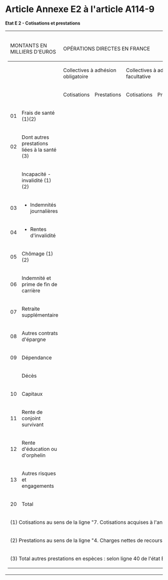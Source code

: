 # Article Annexe E2 à l'article A114-9

**Etat E 2 - Cotisations et prestations**

<table>
  <tbody>
    <tr>
      <td>
        <table>
          <thead>
            <tr>
              <td width="156" colspan="2">

MONTANTS EN MILLIERS D'EUROS

</td>
              <td colspan="6" width="256">

OPÉRATIONS DIRECTES EN FRANCE

</td>
              <td width="85" colspan="2">

TOTAUX

</td>
            </tr>
          </thead>
          <tbody>
            <tr>
              <td colspan="2">

</td>
              <td colspan="2">

Collectives à adhésion obligatoire

</td>
              <td colspan="2">

Collectives à adhésion facultative

</td>
              <td colspan="2">

Individuelles

</td>
              <td colspan="2">

</td>
            </tr>
            <tr>
              <td colspan="2">

</td>
              <td>

Cotisations

</td>
              <td>

Prestations

</td>
              <td>

Cotisations

</td>
              <td>

Prestations

</td>
              <td>

Cotisations

</td>
              <td>

Prestations

</td>
              <td>

Cotisations

</td>
              <td>

Prestations

</td>
            </tr>
            <tr>
              <td>

01

</td>
              <td>

Frais de santé (1)(2)

</td>
              <td>

</td>
              <td>

</td>
              <td>

</td>
              <td>

</td>
              <td>

</td>
              <td>

</td>
              <td>

</td>
              <td>

</td>
            </tr>
            <tr>
              <td>

02

</td>
              <td>

Dont autres prestations liées à la santé (3)

</td>
              <td>

</td>
              <td>

</td>
              <td>

</td>
              <td>

</td>
              <td>

</td>
              <td>

</td>
              <td>

</td>
              <td>

</td>
            </tr>
            <tr>
              <td>

</td>
              <td>

Incapacité - invalidité (1)(2)

</td>
              <td>

</td>
              <td>

</td>
              <td>

</td>
              <td>

</td>
              <td>

</td>
              <td>

</td>
              <td>

</td>
              <td>

</td>
            </tr>
            <tr>
              <td>

03

</td>
              <td>

- Indemnités journalières

</td>
              <td>

</td>
              <td>

</td>
              <td>

</td>
              <td>

</td>
              <td>

</td>
              <td>

</td>
              <td>

</td>
              <td>

</td>
            </tr>
            <tr>
              <td>

04

</td>
              <td>

- Rentes d'invalidité

</td>
              <td>

</td>
              <td>

</td>
              <td>

</td>
              <td>

</td>
              <td>

</td>
              <td>

</td>
              <td>

</td>
              <td>

</td>
            </tr>
            <tr>
              <td>

05

</td>
              <td>

Chômage (1)(2)

</td>
              <td>

</td>
              <td>

</td>
              <td>

</td>
              <td>

</td>
              <td>

</td>
              <td>

</td>
              <td>

</td>
              <td>

</td>
            </tr>
            <tr>
              <td>

06

</td>
              <td>

Indemnité et prime de fin de carrière

</td>
              <td>

</td>
              <td>

</td>
              <td>

</td>
              <td>

</td>
              <td>

</td>
              <td>

</td>
              <td>

</td>
              <td>

</td>
            </tr>
            <tr>
              <td>

07

</td>
              <td>

Retraite supplémentaire

</td>
              <td>

</td>
              <td>

</td>
              <td>

</td>
              <td>

</td>
              <td>

</td>
              <td>

</td>
              <td>

</td>
              <td>

</td>
            </tr>
            <tr>
              <td>

08

</td>
              <td>

Autres contrats d'épargne

</td>
              <td>

</td>
              <td>

</td>
              <td>

</td>
              <td>

</td>
              <td>

</td>
              <td>

</td>
              <td>

</td>
              <td>

</td>
            </tr>
            <tr>
              <td>

09

</td>
              <td>

Dépendance

</td>
              <td>

</td>
              <td>

</td>
              <td>

</td>
              <td>

</td>
              <td>

</td>
              <td>

</td>
              <td>

</td>
              <td>

</td>
            </tr>
            <tr>
              <td>

</td>
              <td>

Décès

</td>
              <td>

</td>
              <td>

</td>
              <td>

</td>
              <td>

</td>
              <td>

</td>
              <td>

</td>
              <td>

</td>
              <td>

</td>
            </tr>
            <tr>
              <td>

10

</td>
              <td>

Capitaux

</td>
              <td>

</td>
              <td>

</td>
              <td>

</td>
              <td>

</td>
              <td>

</td>
              <td>

</td>
              <td>

</td>
              <td>

</td>
            </tr>
            <tr>
              <td>

11

</td>
              <td>

Rente de conjoint survivant

</td>
              <td>

</td>
              <td>

</td>
              <td>

</td>
              <td>

</td>
              <td>

</td>
              <td>

</td>
              <td>

</td>
              <td>

</td>
            </tr>
            <tr>
              <td>

12

</td>
              <td>

Rente d'éducation ou d'orphelin

</td>
              <td>

</td>
              <td>

</td>
              <td>

</td>
              <td>

</td>
              <td>

</td>
              <td>

</td>
              <td>

</td>
              <td>

</td>
            </tr>
            <tr>
              <td>

13

</td>
              <td>

Autres risques et engagements

</td>
              <td>

</td>
              <td>

</td>
              <td>

</td>
              <td>

</td>
              <td>

</td>
              <td>

</td>
              <td>

</td>
              <td>

</td>
            </tr>
            <tr>
              <td>

20

</td>
              <td>

Total

</td>
              <td>

</td>
              <td>

</td>
              <td>

</td>
              <td>

</td>
              <td>

</td>
              <td>

</td>
              <td>

</td>
              <td>

</td>
            </tr>
            <tr>
              <td colspan="10">

(1) Cotisations au sens de la ligne "7. Cotisations acquises à l'année" du tableau C de l'état C10.

</td>
            </tr>
            <tr>
              <td colspan="10">

(2) Prestations au sens de la ligne "4. Charges nettes de recours" du tableau C de l'état C10.

</td>
            </tr>
            <tr>
              <td colspan="10">

(3) Total autres prestations en espèces : selon ligne 40 de l'état E 3.

</td>
            </tr>
          </tbody>
        </table>

</td>
    </tr>
  </tbody>
</table>

